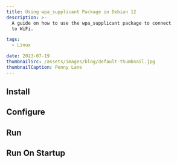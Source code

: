 ```yaml
---
title: Using wpa_supplicant Package in Debian 12
description: >-
  A guide on how to use the wpa_supplicant package to connect 
  to WiFi.

tags:
  - Linux

date: 2023-07-19
thumbnailSrc: /assets/images/blog/default-thumbnail.jpg
thumbnailCaption: Penny Lane
---
```


## Install
## Configure
## Run
## Run On Startup